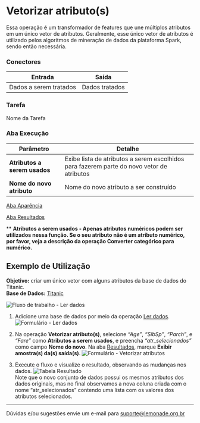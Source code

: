 # Vetorizar atributo(s)

Essa operação é um transformador de features que une múltiplos atributos em um único vetor de atributos. Geralmente, esse único vetor de atributos é utilizado pelos algoritmos de mineração de dados da plataforma Spark, sendo então necessária.


### Conectores
| Entrada | Saída |
| --- | --- |
| Dados a serem tratados | Dados tratados |

### Tarefa
Nome da Tarefa

### Aba Execução
| Parâmetro | Detalhe |
| --- | --- |
| **Atributos a serem usados** | Exibe lista de atributos a serem escolhidos para fazerem parte do novo vetor de atributos |
| **Nome do novo atributo** | Nome do novo atributo a ser construído |

[Aba Aparência][1]

[Aba Resultados][2] 

\*\* **Atributos a serem usados - Apenas atributos numéricos podem ser utilizados nessa função. Se o seu atributo não é um atributo numérico, por favor, veja a descrição da operação Converter categórico para numérico.**

## Exemplo de Utilização
**Objetivo:** criar um único vetor com alguns atributos da base de dados do Titanic.\
**Base de Dados:** [Titanic][3]

![Fluxo de trabalho - Ler dados](/img/spark/pre-processamento-de-dados/representacao-de-atributos-vetorizar-atributos/image3.png)

1. Adicione uma base de dados por meio da operação [Ler dados][4].
![Formulário - Ler dados](/img/spark/pre-processamento-de-dados/representacao-de-atributos-vetorizar-atributos/image4.png)

2. Na operação **Vetorizar atributo(s)**, selecione *“Age”*, *“SibSp”*, *“Parch”*, e *“Fare”* como **Atributos a serem usados**, e preencha *“atr_selecionados”* como campo **Nome do novo**. Na aba [Resultados][2], marque **Exibir amostra(s) da(s) saída(s)**.
![Formulário - Vetorizar atributos](/img/spark/pre-processamento-de-dados/representacao-de-atributos-vetorizar-atributos/image2.png)

3. Execute o fluxo e visualize o resultado, observando as mudanças nos dados.
![Tabela Resultado](/img/spark/pre-processamento-de-dados/representacao-de-atributos-vetorizar-atributos/image1.png)\
Note que o novo conjunto de dados possui os mesmos atributos dos dados originais, mas no final observamos a nova coluna criada com o nome “atr_selecionados” contendo uma lista com os valores dos atributos selecionados.

---
Dúvidas e/ou sugestões envie um e-mail para suporte@lemonade.org.br

[1]: /pt-br/spark/documentacao-geral/aba-aparencia.html
[2]: /pt-br/spark/documentacao-geral/aba-resultados.html
[3]: /pt-br/spark/base-de-dados/#titanic
[4]: /pt-br/spark/entrada-e-saida/ler-dados.html